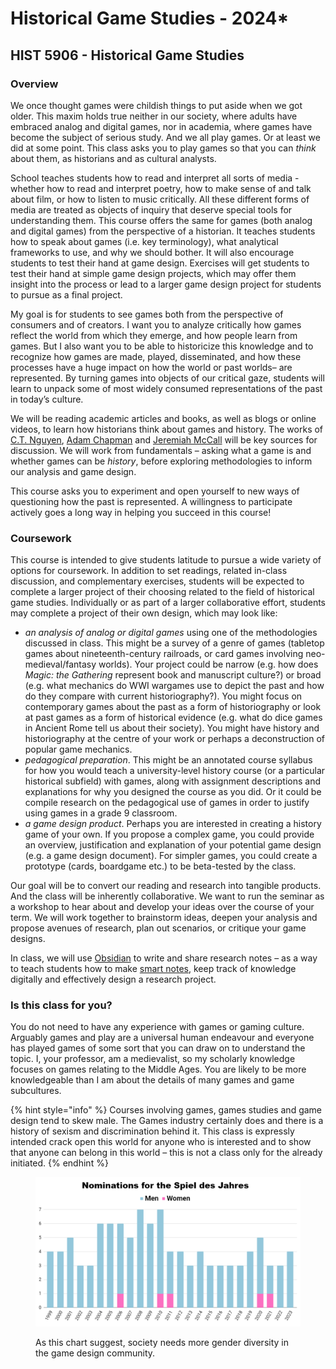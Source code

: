 # Historical Game Studies - 2024\*

## HIST 5906 - Historical Game Studies

### Overview

We once thought games were childish things to put aside when we got older. This maxim holds true neither in our society, where adults have embraced analog and digital games, nor in academia, where games have become the subject of serious study. And we all play games. Or at least we did at some point. This class asks you to play games so that you can _think_ about them, as historians and as cultural analysts.&#x20;

School teaches students how to read and interpret all sorts of media - whether how to read and interpret poetry, how to make sense of and talk about film, or how to listen to music critically. All these different forms of media are treated as objects of inquiry that deserve special tools for understanding them. This course offers the same for games (both analog and digital games) from the perspective of a historian. It teaches students how to speak about games (i.e. key terminology), what analytical frameworks to use, and why we should bother. It will also encourage students to test their hand at game design. Exercises will get students to test their hand at simple game design projects, which may offer them insight into the process or lead to a larger game design project for students to pursue as a final project.&#x20;

My goal is for students to see games both from the perspective of consumers and of creators. I want you to analyze critically how games reflect the world from which they emerge, and how people learn from games. But I also want you to be able to historicize this knowledge and to recognize how games are made, played, disseminated, and how these processes have a huge impact on how the world or past worlds– are represented. By turning games into objects of our critical gaze, students will learn to unpack some of most widely consumed representations of the past in today’s culture.&#x20;

We will be reading academic articles and books, as well as blogs or online videos, to learn how historians think about games and history. The works of [C.T. Nguyen](https://ocul-crl.primo.exlibrisgroup.com/permalink/01OCUL\_CRL/hgdufh/alma991022774628305153), [Adam Chapman](https://ocul-crl.primo.exlibrisgroup.com/permalink/01OCUL\_CRL/1lrs5km/alma991005629549705153) and [Jeremiah McCall](https://ocul-crl.primo.exlibrisgroup.com/permalink/01OCUL\_CRL/1lrs5km/alma991022631320405153) will be key sources for discussion. We will work from fundamentals – asking what a game is and whether games can be _history_, before exploring methodologies to inform our analysis and game design.

This course asks you to experiment and open yourself to new ways of questioning how the past is represented. A willingness to participate actively goes a long way in helping you succeed in this course!

### Coursework

This course is intended to give students latitude to pursue a wide variety of options for coursework. In addition to set readings, related in-class discussion, and complementary exercises, students will be expected to complete a larger project of their choosing related to the field of historical game studies. Individually or as part of a larger collaborative effort, students may complete a project of their own design, which may look like:

* _an analysis of analog or digital games_ using one of the methodologies discussed in class. This might be a survey of a genre of games (tabletop games about nineteenth-century railroads, or card games involving neo-medieval/fantasy worlds). Your project could be narrow (e.g. how does _Magic: the Gathering_ represent book and manuscript culture?) or broad (e.g. what mechanics do WWI wargames use to depict the past and how do they compare with current historiography?). You might focus on contemporary games about the past as a form of historiography or look at past games as a form of historical evidence (e.g. what do dice games in Ancient Rome tell us about their society). You might have history and historiography at the centre of your work or perhaps a deconstruction of popular game mechanics.&#x20;
* _pedagogical preparation_. This might be an annotated course syllabus for how you would teach a university-level history course (or a particular historical subfield) with games, along with assignment descriptions and explanations for why you designed the course as you did. Or it could be compile research on the pedagogical use of games in order to justify using games in a grade 9 classroom.&#x20;
* _a game design product_. Perhaps you are interested in creating a history game of your own. If you propose a complex game, you could provide an overview, justification and explanation of your potential game design (e.g. a game design document). For simpler games, you could create a prototype (cards, boardgame etc.) to be beta-tested by the class.&#x20;

Our goal will be to convert our reading and research into tangible products. And the class will be inherently collaborative. We want to run the seminar as a workshop to hear about and develop your ideas over the course of your term. We will work together to brainstorm ideas, deepen your analysis and propose avenues of research, plan out scenarios, or critique your game designs.&#x20;

In class, we will use [Obsidian](https://obsidian.md/) to write and share research notes – as a way to teach students how to make [smart notes](https://www.soenkeahrens.de/en/takesmartnotes), keep track of knowledge digitally and effectively design a research project.&#x20;

### Is this class for you?

You do not need to have any experience with games or gaming culture. Arguably games and play are a universal human endeavour and everyone has played games of some sort that you can draw on to understand the topic. I, your professor, am a medievalist, so my scholarly knowledge focuses on games relating to the Middle Ages. You are likely to be more knowledgeable than I am about the details of many games and game subcultures.&#x20;

{% hint style="info" %}
Courses involving games, games studies and game design tend to skew male. The Games industry certainly does and there is a history of sexism and discrimination behind it. This class is expressly intended crack open this world for anyone who is interested and to show that anyone can belong in this world – this is not a class only for the already initiated.
{% endhint %}

<figure><img src=".gitbook/assets/Fw0bzOBaAAI27zJ.png" alt=""><figcaption><p>As this chart suggest, society needs more gender diversity in the game design community. </p></figcaption></figure>


